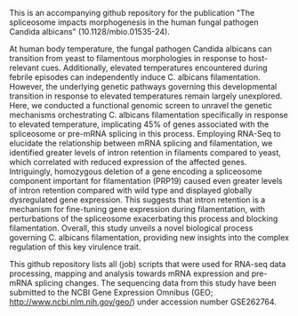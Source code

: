 This is an accompanying github repository for the publication "The spliceosome impacts morphogenesis in the human fungal pathogen Candida albicans" (10.1128/mbio.01535-24). 

At human body temperature, the fungal pathogen Candida albicans can transition from yeast to filamentous morphologies in response to host-relevant cues. Additionally, elevated temperatures encountered during febrile episodes can independently induce C. albicans filamentation. However, the underlying genetic pathways governing this developmental transition in response to elevated temperatures remain largely unexplored. Here, we conducted a functional genomic screen to unravel the genetic mechanisms orchestrating C. albicans filamentation specifically in response to elevated temperature, implicating 45% of genes associated with the spliceosome or pre-mRNA splicing in this process. Employing RNA-Seq to elucidate the relationship between mRNA splicing and filamentation, we identified greater levels of intron retention in filaments compared to yeast, which correlated with reduced expression of the affected genes. Intriguingly, homozygous deletion of a gene encoding a spliceosome component important for filamentation (PRP19) caused even greater levels of intron retention compared with wild type and displayed globally dysregulated gene expression. This suggests that intron retention is a mechanism for fine-tuning gene expression during filamentation, with perturbations of the spliceosome exacerbating this process and blocking filamentation. Overall, this study unveils a novel biological process governing C. albicans filamentation, providing new insights into the complex regulation of this key virulence trait.

This github repository lists all (job) scripts that were used for RNA-seq data processing, mapping and analysis towards mRNA expression and pre-mRNA splicing changes. The sequencing data from this study have been submitted to the NCBI Gene Expression Omnibus (GEO; http://www.ncbi.nlm.nih.gov/geo/) under accession number GSE262764.
